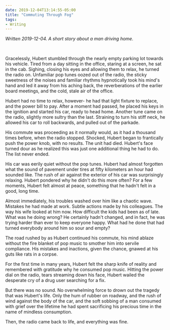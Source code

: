 ```yaml
---
date: 2019-12-04T13:14:55-05:00
title: "Commuting Through Fog"
tags:
- Writing
---
```


*Written 2019-12-04. A short story about a man driving home.*

<br />

Gracelessly, Hubert stumbled through the nearly empty parking lot towards his
vehicle. Tired from a day sitting in the office, staring at a screen, he sat in
the cab. Sighing, closing his eyes and allowing them to relax, he turned the
radio on. Unfamiliar pop tunes oozed out of the radio, the sticky sweetness of
the noises and familiar rhythms hypnotically took his mind's hand and led it
away from his aching back, the reverberations of the earlier board meetings, and
the cold, stale air of the office.

Hubert had no time to relax, however- he had that light fixture to replace, and
the power bill to pay. After a moment had passed, he placed his keys in the
ignition and started his car, ready to head home. Another tune came on the
radio, slightly more sultry than the last. Straining to turn his stiff neck, he
allowed his car to roll backwards, and pulled out of the parkade.

His commute was proceeding as it normally would, as it had a thousand times
before, when the radio stopped. Shocked, Hubert began to frantically push the
power knob, with no results. The unit had died. Hubert's face turned dour as he
realized this was just one additional thing he had to do. The list never ended.

His car was eerily quiet without the pop tunes. Hubert had almost forgotten what
the sound of pavement under tires at fifty kilometers an hour had sounded like.
The rush of air against the exterior of his car was surprisingly relaxing.
Hubert pondered why he didn't do this more often? For a few moments, Hubert felt
almost at peace, something that he hadn't felt in a good, long time.

Almost immediately, his troubles washed over him like a chaotic wave. Mistakes
he had made at work. Subtle actions made by his colleagues. The way his wife
looked at him now. How difficult the kids had been as of late. What was he doing
wrong? He certainly hadn't changed, and in fact, he was trying harder than ever
to keep everyone happy. What had he done that had turned everybody around him so
sour and empty?

The road rushed by as Hubert continued his commute, his mind ablaze without the
fire blanket of pop music to smother him into servile compliance. His mistakes
and inactions, given the chance, gnawed at his guts like rats in a corpse.

For the first time in many years, Hubert felt the sharp knife of reality and
remembered with gratitude why he consumed pop music. Hitting the power dial on
the radio, tears streaming down his face, Hubert wailed the desperate cry of a
drug user searching for a fix.

But there was no sound. No overwhelming force to drown out the tragedy that was
Hubert's life. Only the hum of rubber on roadway, and the rush of wind against
the body of the car, and the soft sobbing of a man consumed with grief over the
lifetime he had spent sacrificing his precious time in the name of mindless
consumption.

Then, the radio came back to life, and everything was fine.

<br />